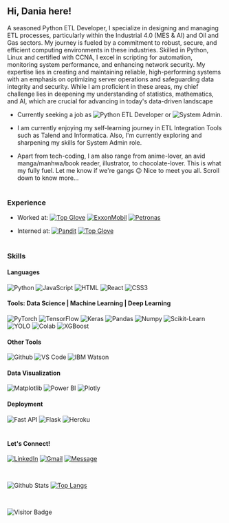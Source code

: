 ## Hi, Dania here! 


A seasoned Python ETL Developer, I specialize in designing and managing ETL processes, particularly within the Industrial 4.0 (MES & AI) and Oil and Gas sectors. My journey is fueled by a commitment to robust, secure, and efficient computing environments in these industries. Skilled in Python, Linux and certified with CCNA, I excel in scripting for automation, monitoring system performance, and enhancing network security. My expertise lies in creating and maintaining reliable, high-performing systems with an emphasis on optimizing server operations and safeguarding data integrity and security. While I am proficient in these areas, my chief challenge lies in deepening my understanding of statistics, mathematics, and AI, which are crucial for advancing in today's data-driven landscape


*  Currently seeking a job as ![Python ETL Developer](https://img.shields.io/badge/-Python%20ETL%20Developer-black?color=0000FF&style=flat-square) or ![System Admin](https://img.shields.io/badge/-System%20Admin-black?color=808000&style=flat-square).

*  I am currently enjoying my self-learning journey in ETL Integration Tools such as Talend and Informatica. Also, I'm currently exploring and sharpening my skills for System Admin role.

*  Apart from tech-coding, I am also range from anime-lover, an avid manga/manhwa/book reader, illustrator, to chocolate-lover. This is what my fully fuel. Let me know if we're gangs 😉 Nice to meet you all. Scroll down to know more...

#

### Experience 
* Worked at: [![Top Glove](https://img.shields.io/badge/-Top%20Glove%20Corp%20Bhd-4169E1?logoColor=white&style=plastic&logoWidth=20&logo=Thingiverse)](https://www.topglove.com) [![ExxonMobil](https://img.shields.io/badge/-ExxonMobil-FF0000??logo=exxon-600&logoColor=white&style=plastic&logoWidth=20)](https://corporate.exxonmobil.com/) [![Petronas](https://img.shields.io/badge/-Petronas-00A19B??logo=petronas-600&logoColor=white&style=plastic&logoWidth=20)](https://www.petronas.com/) 

* Interned at: [![Pandit](https://img.shields.io/badge/-Pandit%20Sdn%20Bhd-BC8F8F?logoColor=white&style=plastic)](https://www.linkedin.com/company/pandit-sdn-bhd/) [![Top Glove](https://img.shields.io/badge/-Top%20Glove%20Corp%20Bhd-4169E1?logoColor=white&style=plastic&logoWidth=20&logo=Thingiverse)](https://www.topglove.com)

#

### Skills 

#### Languages
![Python](https://img.shields.io/badge/-Python-FFD43B?logoColor=3776AB&style=plastic&logoWidth=20&logo=Python)
![JavaScript](https://img.shields.io/badge/-JavaScript-8B008B?logoColor=F7DF1E&style=plastic&logoWidth=20&logo=JavaScript) 
![HTML](https://img.shields.io/badge/-HTML5-E34F26?logoColor=white&style=plastic&logoWidth=20&logo=HTML5)
![React](https://img.shields.io/badge/-React-F5F5F5?logoColor=61DAFB&style=plastic&logoWidth=20&logo=React) 
![CSS3](https://img.shields.io/badge/-CSS3-1572B6?logoColor=white&style=plastic&logoWidth=20&logo=css3)

#### Tools: Data Science | Machine Learning | Deep Learning
![PyTorch](https://img.shields.io/badge/-PyTorch-0000FF?logoColor=EE4C2C&style=plastic&logoWidth=20&logo=PyTorch)
![TensorFlow](https://img.shields.io/badge/-TensorFlow-black?logoColor=FF6F00&style=plastic&logoWidth=20&logo=c%2B%2B)
![Keras](https://img.shields.io/badge/-Keras-D00000?logoColor=white&style=plastic&logoWidth=20&logo=Keras) 
![Pandas](https://img.shields.io/badge/-Pandas-0000CD?logoColor=8B008B&style=plastic&logoWidth=20&logo=Pandas)
![Numpy](https://img.shields.io/badge/-Numpy-4169E1?logoColor=013243&style=plastic&logoWidth=20&logo=Numpy) 
![Scikit-Learn](https://img.shields.io/badge/Scikit--Learn-black?logoColor=F7931E&style=plastic&logoWidth=20&logo=Scikit-learn) 
![YOLO](https://img.shields.io/badge/-YOLO-800000?logoColor=00FFFF&style=plastic&logoWidth=20&logo=YOLO) 
![Colab](https://img.shields.io/badge/-Colab-708090?logoColor=F9AB00&style=plastic&logoWidth=20&logo=GoogleColab) 
![XGBoost](https://img.shields.io/badge/-XGBoost-18BFFF?logoColor=61dbfb&style=plastic&logoWidth=20&logo=XGBoost) 

#### Other Tools
![Github](https://img.shields.io/badge/-Github-EA4AAA?logoColor=white&style=plastic&logoWidth=20&logo=Github)
![VS Code](https://img.shields.io/badge/-VS%20Code-5C2D91?logoColor=007ACC&style=plastic&logoWidth=20&logo=VisualStudioCode)
![IBM Watson](https://img.shields.io/badge/-IBM%20Watson-black?logoColor=BE95FF&style=plastic&logoWidth=20&logo=IBMWatson)


#### Data Visualization
![Matplotlib](https://img.shields.io/badge/-Matplotlib-FFA07A?logoColor=white&style=plastic&logoWidth=20&logo=matplotlib)
![Power BI](https://img.shields.io/badge/-Power%20BI-F2C811?logoColor=black&style=plastic&logoWidth=20&logo=PowerBI)
![Plotly](https://img.shields.io/badge/-Plotly-white?logoColor=5F9EA0&style=plastic&logoWidth=20&logo=Plotly)

#### Deployment
![Fast API](https://img.shields.io/badge/-Fast%20API-3A3A42?logoColor=009688&style=plastic&logoWidth=20&logo=FastAPI)
![Flask](https://img.shields.io/badge/-Flask-FF6A00?logoColor=000000&style=plastic&logoWidth=20&logo=Flask)
![Heroku](https://img.shields.io/badge/-Heroku-A5915F?logoColor=430098&style=plastic&logoWidth=20&logo=Heroku)

#

#### Let's Connect! 
[![LinkedIn](https://img.shields.io/badge/-LinkedIn-0A66C2?logoColor=black&style=plastic&logoWidth=20&logo=LinkedIn)](https://www.linkedin.com/in/ardaniahjamaluddin)
[![Gmail](https://img.shields.io/badge/-Gmail-EA4335?logoColor=black&style=plastic&logoWidth=20&logo=Gmail)](mailto:ardaniahjamaluddin@gmail.com)
[![Message](https://img.shields.io/badge/-Message-25D366?logoColor=black&style=plastic&logoWidth=20&logo=WhatsApp)](https://wa.me/+60123726624)

<br>

![Github Stats](https://github-readme-stats.vercel.app/api?username=ArdaniahJ&count_private=true&show_icons=true&include_all_commits=true&theme=dark&layout=compact)
[![Top Langs](https://github-readme-stats.vercel.app/api/top-langs/?username=ArdaniahJ&&hide=TeX&layout=compact&theme=dark)](https://github.com/ArdaniahJ/github-readme-stats)

<br>

![Visitor Badge](https://visitor-badge.laobi.icu/badge?page_id=ArdaniahJ)
